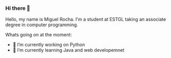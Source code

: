 ### Hi there 👋

Hello, my name is Miguel Rocha. I'm a student at ESTGL taking an associate degree in computer programming.



Whats going on at the moment:
- 🔭 I’m currently working on Python 
- 🌱 I’m currently learning Java and web developemnet



